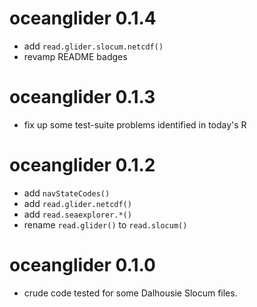 # oceanglider 0.1.4

* add `read.glider.slocum.netcdf()`
* revamp README badges

# oceanglider 0.1.3

* fix up some test-suite problems identified in today's R

# oceanglider 0.1.2

* add `navStateCodes()`
* add `read.glider.netcdf()`
* add `read.seaexplorer.*()`
* rename `read.glider()` to `read.slocum()`

# oceanglider 0.1.0

* crude code tested for some Dalhousie Slocum files.
